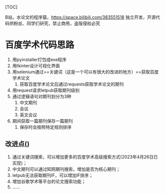 [TOC]

B站，水论文的程序猿，https://space.bilibili.com/383551518
独立开发，开源代码供粉丝、同学们研究，禁止商用，盗版侵权必究

# 百度学术代码思路

1. 用pyinstaller打包成exe程序
2. 用tkinter设计可视化界面
3. 用selenium通过==关键词（这是一个可以有很大的改进的地方）==获取百度学术论文
   1. 获取百度学术论文后通过requests获取学术论文的期刊
4. 用request请求letpub获取期刊级别
5. 通过逻辑语句对期刊划分为3种
   1. 中文期刊
   2. 会议
   3. 英文会议
6. 期间获取一篇期刊保存一篇期刊
   1. 保存时会按照特定规则排序

## 改进点()

1. 通过关键词搜索，可以增加更多的百度学术高级搜索方式(2023年4月26日已实现)；
2. 中文期刊可以通过知网期刊搜索，增加是否为核心期刊；
3. letpub无法获取期刊IF，可以增加IF排序；
4. 增加谷歌学术等平台的论文搜索功能；
5. ……
